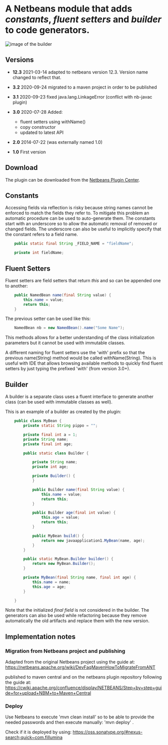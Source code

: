 # A Netbeans module that adds _constants_, _fluent setters_ and _builder_ to code generators.

![image of the builder](https://raw.githubusercontent.com/fillumina/netbeans_builder_module/master/full_image.png "Image of the builder")

## Versions

* **12.3** 2021-03-14 adapted to netbeans version 12.3. Version name changed to reflect that.

* **3.2** 2020-09-24 migrated to a maven project in order to be published

* **3.1** 2020-09-23 fixed java.lang.LinkageError (conflict with nb-javac plugin)

* **3.0** 2020-07-28 Added:
  
  - fluent setters using withName()
  - copy constructor
  - updated to latest API

* **2.0** 2014-07-22 (was externally named 1.0)

* **1.0** First version

## Download

The plugin can be downloaded from the 
[Netbeans Plugin Center](http://plugins.netbeans.org/plugin/55184/?show=true).

## Constants

Accessing fields via reflection is risky because string names cannot be
enforced to match the fields they refer to. To mitigate this problem an
automatic procedure can be used to auto-generate them.
The constants start with an underscore so to allow the automatic removal of
removed or changed fields. The underscore can also be useful to implicitly
specify that the constant refers to a field name.

```java
    public static final String _FIELD_NAME = "fieldName";

    private int fieldName;
```

## Fluent Setters

Fluent setters are field setters that return _this_ and so can be appended one
to another:

```java
    public NamedBean name(final String value) {
        this.name = value;
        return this;
    }
```

The previous setter can be used like this:

```java
    NamedBean nb = new NamedBean().name("Some Name");
```

This methods allows for a better understanding of the class initialization
parameters but it cannot be used with immutable classes.

A different naming for fluent setters use the 'with' prefix so that the 
previous name(String) method would be called withName(String). This is
useful with IDE that allows browsing available methods to quickly find
fluent setters by just typing the prefixed 'with' (from version 3.0+).

## Builder

A builder is a separate class uses a fluent interface to generate another class
(can be used with immutable classes as well).

This is an example of a builder as created by the plugin:

```java
    public class MyBean {
        private static String pippo = "";

        private final int a = 1;
        private String name;
        private final int age;

        public static class Builder {

            private String name;
            private int age;

            private Builder() {
            }

            public Builder name(final String value) {
                this.name = value;
                return this;
            }

            public Builder age(final int value) {
                this.age = value;
                return this;
            }

            public MyBean build() {
                return new javaapplication1.MyBean(name, age);
            }
        }

        public static MyBean.Builder builder() {
            return new MyBean.Builder();
        }

        private MyBean(final String name, final int age) {
            this.name = name;
            this.age = age;
        }

    }
```

Note that the initialized _final field_ is not considered in the builder.
The generators can also be used while refactoring because they remove
automatically the old artifacts and replace them with the new version.

## Implementation notes

### Migration from Netbeans project and publishing

Adapted from the original Netbeans project using the guide at:
https://netbeans.apache.org/wiki/DevFaqMavenHowToMigrateFromANT

published to maven central and on the netbeans plugin repository following the
guide at:
https://cwiki.apache.org/confluence/display/NETBEANS/Step+by+step+guide+for+upload+NBM+to+Maven+Central

### Deploy

Use Netbeans to execute 'mvn clean install' so to be able to provide the
needed passwords and then execute manually: 'mvn deploy' .

Check if it is deployed by using:
https://oss.sonatype.org/#nexus-search;quick~com.fillumina
